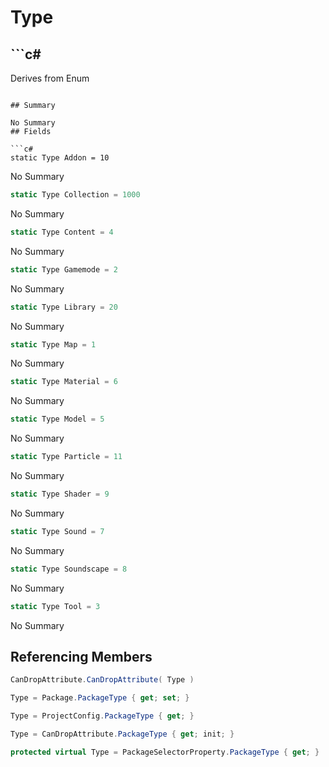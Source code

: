 # Type

## ```c#
Derives from Enum
```

## Summary

No Summary
## Fields

```c#
static Type Addon = 10
```
No Summary
```c#
static Type Collection = 1000
```
No Summary
```c#
static Type Content = 4
```
No Summary
```c#
static Type Gamemode = 2
```
No Summary
```c#
static Type Library = 20
```
No Summary
```c#
static Type Map = 1
```
No Summary
```c#
static Type Material = 6
```
No Summary
```c#
static Type Model = 5
```
No Summary
```c#
static Type Particle = 11
```
No Summary
```c#
static Type Shader = 9
```
No Summary
```c#
static Type Sound = 7
```
No Summary
```c#
static Type Soundscape = 8
```
No Summary
```c#
static Type Tool = 3
```
No Summary
## Referencing Members

```c#
CanDropAttribute.CanDropAttribute( Type ) 
```
```c#
Type = Package.PackageType { get; set; } 
```
```c#
Type = ProjectConfig.PackageType { get; } 
```
```c#
Type = CanDropAttribute.PackageType { get; init; } 
```
```c#
protected virtual Type = PackageSelectorProperty.PackageType { get; } 
```
